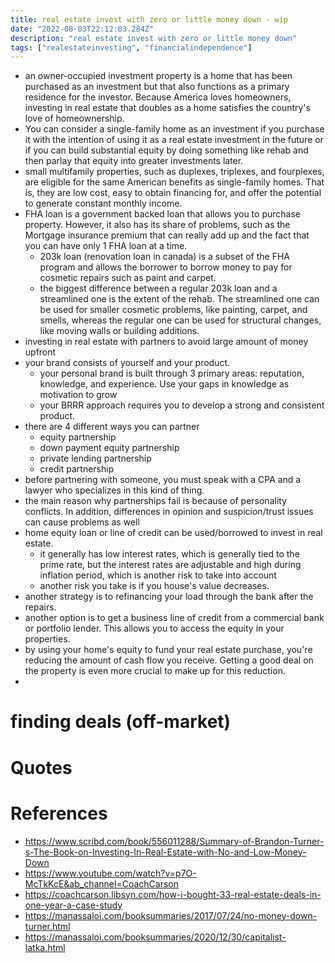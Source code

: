 ```yaml
---
title: real estate invest with zero or little money down - wip
date: "2022-08-03T22:12:03.284Z"
description: "real estate invest with zero or little money down"
tags: ["realestateinvesting", "financialindependence"]
---
```


- an owner-occupied investment property is a home that has been purchased as an investment but that also functions as a primary residence for the investor. Because America loves homeowners, investing in real estate that doubles as a home satisfies the country's love of homeownership.
- You can consider a single-family home as an investment if you purchase it with the intention of using it as a real estate investment in the future or if you can build substantial equity by doing something like rehab and then parlay that equity into greater investments later.
- small multifamily properties, such as duplexes, triplexes, and fourplexes, are eligible for the same American benefits as single-family homes. That is, they are low cost, easy to obtain financing for, and offer the potential to generate constant monthly income.
- FHA loan is a government backed loan that allows you to purchase property. However, it also has its share of problems, such as the Mortgage insurance premium that can really add up and the fact that you can have only 1 FHA loan at a time.
  - 203k loan (renovation loan in canada) is a subset of the FHA program and allows the borrower to borrow money to pay for cosmetic repairs such as paint and carpet.
  - the biggest difference between a regular 203k loan and a streamlined one is the extent of the rehab. The streamlined one can be used for smaller cosmetic problems, like painting, carpet, and smells, whereas the regular one can be used for structural changes, like moving walls or building additions.
- investing in real estate with partners to avoid large amount of money upfront
- your brand consists of yourself and your product.
  - your personal brand is built through 3 primary areas: reputation, knowledge, and experience. Use your gaps in knowledge as motivation to grow
  - your BRRR approach requires you to develop a strong and consistent product.
- there are 4 different ways you can partner
  - equity partnership
  - down payment equity partnership
  - private lending partnership
  - credit partnership
- before partnering with someone, you must speak with a CPA and a lawyer who specializes in this kind of thing.
- the main reason why partnerships fail is because of personality conflicts. In addition, differences in opinion and suspicion/trust issues can cause problems as well
- home equity loan or line of credit can be used/borrowed to invest in real estate. 
  - it generally has low interest rates, which is generally tied to the prime rate, but the interest rates are adjustable and high during inflation period, which is another risk to take into account
  - another risk you take is if you house's value decreases.
- another strategy is to refinancing your load through the bank after the repairs.
- another option is to get a business line of credit from a commercial bank or portfolio lender. This allows you to access the equity in your properties.
- by using your home's equity to fund your real estate purchase, you're reducing the amount of cash flow you receive. Getting a good deal on the property is even more crucial to make up for this reduction.
- 
# finding deals (off-market)

# Quotes


# References
- https://www.scribd.com/book/556011288/Summary-of-Brandon-Turner-s-The-Book-on-Investing-In-Real-Estate-with-No-and-Low-Money-Down
- https://www.youtube.com/watch?v=p7O-McTkKcE&ab_channel=CoachCarson
- https://coachcarson.libsyn.com/how-i-bought-33-real-estate-deals-in-one-year-a-case-study
- https://manassaloi.com/booksummaries/2017/07/24/no-money-down-turner.html
- https://manassaloi.com/booksummaries/2020/12/30/capitalist-latka.html